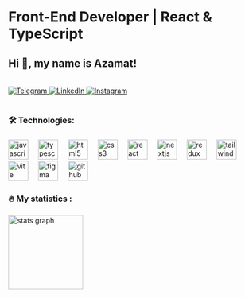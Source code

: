<div align="start">
  <h1> Front-End Developer | React & TypeScript</h1>
  <h2>Hi 👋, my name is Azamat!</h2>
  

  <br/>

  <div>
    <a href="https://t.me/NKernel" target="_blank">
      <img src="https://img.shields.io/badge/Telegram-2CA5E0?style=for-the-badge&logo=telegram&logoColor=white" alt="Telegram" />
    </a>
    <a href="https://www.linkedin.com/in/azamat-uzakov-6b4188348/" target="_blank">
      <img src="https://img.shields.io/badge/LinkedIn-0A66C2?style=for-the-badge&logo=linkedin&logoColor=white" alt="LinkedIn" />
    </a>
    <a href="https://www.instagram.com/18_.aza._1?igsh=czhuaW1lM2NvZ2Vw" target="_blank">
      <img src="https://img.shields.io/badge/Instagram-E4405F?style=for-the-badge&logo=instagram&logoColor=white" alt="Instagram" />
    </a>
  </div>
</div>
<br>


###



###


###

<h3 align="left">🛠 Technologies:</h3>

###

<div align="left">

<!-- Языки программирования -->
<img src="https://cdn.jsdelivr.net/gh/devicons/devicon/icons/javascript/javascript-original.svg" height="40" alt="javascript logo" />
<img width="12" />
<img src="https://cdn.jsdelivr.net/gh/devicons/devicon/icons/typescript/typescript-original.svg" height="40" alt="typescript logo" />
<img width="12" />

<!-- Фронтенд-технологии -->
<img src="https://cdn.jsdelivr.net/gh/devicons/devicon/icons/html5/html5-original.svg" height="40" alt="html5 logo" />
<img width="12" />
<img src="https://cdn.jsdelivr.net/gh/devicons/devicon/icons/css3/css3-original.svg" height="40" alt="css3 logo" />
<img width="12" />

<!-- Фреймворки и библиотеки -->
<img src="https://cdn.jsdelivr.net/gh/devicons/devicon/icons/react/react-original.svg" height="40" alt="react logo" />
<img width="12" />
<img src="https://cdn.jsdelivr.net/gh/devicons/devicon/icons/nextjs/nextjs-original.svg" height="40" alt="nextjs logo" />
<img width="12" />
<img src="https://cdn.jsdelivr.net/gh/devicons/devicon/icons/redux/redux-original.svg" height="40" alt="redux logo" />
<img width="12" />

<!-- Стилизация -->
<img src="https://skillicons.dev/icons?i=tailwind" height="40" alt="tailwindcss logo" />
<img width="12" />

<!-- Сборщики и инструменты -->
<img src="https://skillicons.dev/icons?i=vite" height="40" alt="vite logo" />
<img width="12" />

<!-- UI-библиотеки -->


<!-- Дизайн-инструменты -->
<img src="https://skillicons.dev/icons?i=figma" height="40" alt="figma logo" />
<img width="12" />

<!-- Контроль версий -->
<img src="https://skillicons.dev/icons?i=github" height="40" alt="github logo" />
<img width="12" />


</div>

###
###

<h3 align="left">🔥   My statistics :</h3>

###




###

<div align="left">
<img  src="https://github-readme-stats.vercel.app/api?username=AzamatUzakov&show_icons=true&theme=dracula" height="150" alt="stats graph" />


</div>

###
